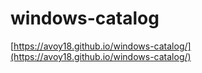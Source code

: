 # windows-catalog
[https://avoy18.github.io/windows-catalog/](https://avoy18.github.io/windows-catalog/)
